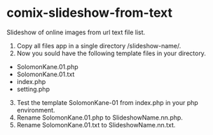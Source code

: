 # comix-slideshow-from-text
Slideshow of online images from url text file list. 

1. Copy all files app in a single directory /slideshow-name/.
2. Now you sould have the following template files in your directory.
  - SolomonKane.01.php	
  - SolomonKane.01.txt
  - index.php	
  - setting.php
3. Test the template SolomonKane-01 from index.php in your php environment.
4. Rename SolomonKane.01.php to SlideshowName.nn.php.
5. Rename SolomonKane.01.txt to SlideshowName.nn.txt.

